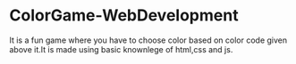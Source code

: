 # ColorGame-WebDevelopment
 It is a fun game where you have to choose color based on color code given above it.It is made using basic knownlege of html,css and js.
